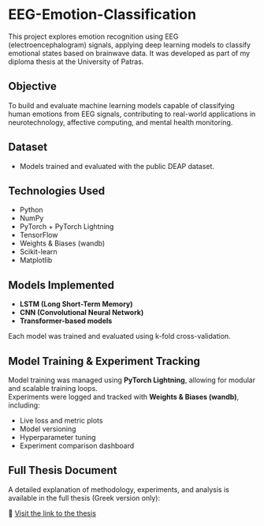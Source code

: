 # EEG-Emotion-Classification

This project explores emotion recognition using EEG (electroencephalogram) signals, applying deep learning models to classify emotional states based on brainwave data. It was developed as part of my diploma thesis at the University of Patras.

## Objective

To build and evaluate machine learning models capable of classifying human emotions from EEG signals, contributing to real-world applications in neurotechnology, affective computing, and mental health monitoring.

## Dataset

- Models trained and evaluated with the public DEAP dataset.

## Technologies Used

- Python
- NumPy
- PyTorch + PyTorch Lightning
- TensorFlow
- Weights & Biases (wandb)
- Scikit-learn
- Matplotlib 

## Models Implemented

- **LSTM (Long Short-Term Memory)**
- **CNN (Convolutional Neural Network)**
- **Transformer-based models**

Each model was trained and evaluated using k-fold cross-validation. 

## Model Training & Experiment Tracking

Model training was managed using **PyTorch Lightning**, allowing for modular and scalable training loops.  
Experiments were logged and tracked with **Weights & Biases (wandb)**, including:

- Live loss and metric plots
- Model versioning
- Hyperparameter tuning
- Experiment comparison dashboard

## Full Thesis Document

A detailed explanation of methodology, experiments, and analysis is available in the full thesis (Greek version only):

📎 [Visit the link to the thesis](https://nemertes.library.upatras.gr/items/f30d0961-bdfe-4404-bd8a-8ae31cd74c1d)
